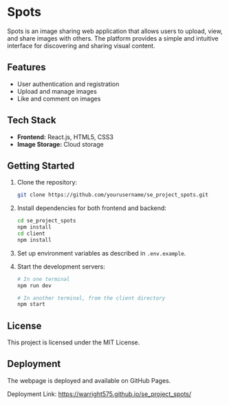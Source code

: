 # Spots

Spots is an image sharing web application that allows users to upload, view, and share images with others. The platform provides a simple and intuitive interface for discovering and sharing visual content.

## Features

- User authentication and registration
- Upload and manage images
- Like and comment on images

## Tech Stack

- **Frontend:** React.js, HTML5, CSS3
- **Image Storage:** Cloud storage

## Getting Started

1. Clone the repository:
   ```bash
   git clone https://github.com/yourusername/se_project_spots.git
   ```
2. Install dependencies for both frontend and backend:
   ```bash
   cd se_project_spots
   npm install
   cd client
   npm install
   ```
3. Set up environment variables as described in `.env.example`.
4. Start the development servers:

   ```bash
   # In one terminal
   npm run dev

   # In another terminal, from the client directory
   npm start
   ```

## License

This project is licensed under the MIT License.

## Deployment

The webpage is deployed and available on GitHub Pages.

Deployment Link: https://warright575.github.io/se_project_spots/

